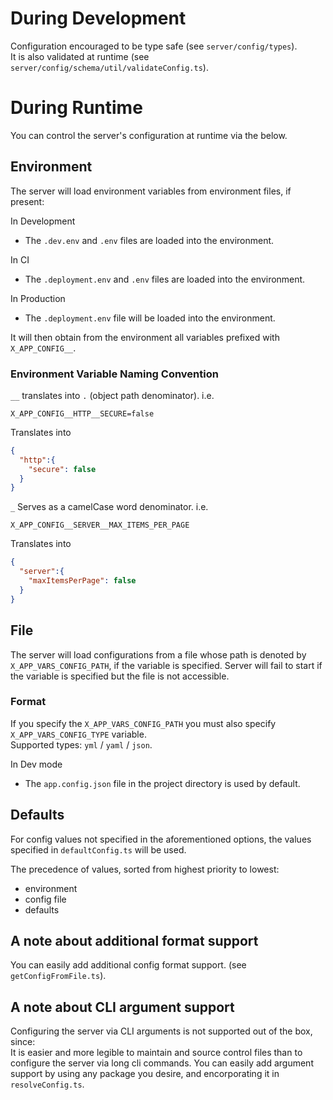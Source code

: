 # During Development
Configuration encouraged to be type safe (see `server/config/types`). <br/>
It is also validated at runtime (see `server/config/schema/util/validateConfig.ts`).<br/>

# During Runtime
You can control the server's configuration at runtime via the below.

## Environment

The server will load environment variables from environment files, if present:

In Development
- The `.dev.env` and `.env` files are loaded into the environment.

In CI
- The `.deployment.env` and `.env` files are loaded into the environment.

In Production
- The `.deployment.env` file will be loaded into the environment.

It will then obtain from the environment all variables prefixed with `X_APP_CONFIG__`.

### Environment Variable Naming Convention

`__` translates into `.` (object path denominator). i.e.
```
X_APP_CONFIG__HTTP__SECURE=false
```
Translates into
```json
{
  "http":{
    "secure": false
  }
}
```

`_` Serves as a camelCase word denominator. i.e.
```
X_APP_CONFIG__SERVER__MAX_ITEMS_PER_PAGE
```
Translates into
```json
{
  "server":{
    "maxItemsPerPage": false
  }
}
```

## File

The server will load configurations from a file whose path is denoted by `X_APP_VARS_CONFIG_PATH`, if the variable is specified.
Server will fail to start if the variable is specified but the file is not accessible.

### Format
If you specify the `X_APP_VARS_CONFIG_PATH` you must also specify `X_APP_VARS_CONFIG_TYPE` variable.<br/>
Supported types: `yml` / `yaml` / `json`.

In Dev mode
- The `app.config.json` file in the project directory is used by default.

## Defaults

For config values not specified in the aforementioned options, the values specified in `defaultConfig.ts` will be used.

The precedence of values, sorted from highest priority to lowest:
- environment
- config file
- defaults

## A note about additional format support
You can easily add additional config format support. (see `getConfigFromFile.ts`).

## A note about CLI argument support
Configuring the server via CLI arguments is not supported out of the box, since:<br/>
It is easier and more legible to maintain and source control files than to configure the server via long cli commands.
You can easily add argument support by using any package you desire, and encorporating it in `resolveConfig.ts`.